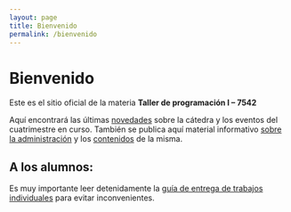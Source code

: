 ```yaml
---
layout: page
title: Bienvenido
permalink: /bienvenido
---
```


# Bienvenido

Este es el sitio oficial de la materia **Taller de programación I – 7542**

Aquí encontrará las últimas [novedades](/noticias) sobre la cátedra y los eventos del cuatrimestre en curso. También se publica aquí material informativo [sobre la administración](/institucional) y los [contenidos](programa) de la misma.

## A los alumnos:

Es muy importante leer detenidamente la [guía de entrega de trabajos individuales](/guia-entregas-tp-individual) para evitar inconvenientes. 

